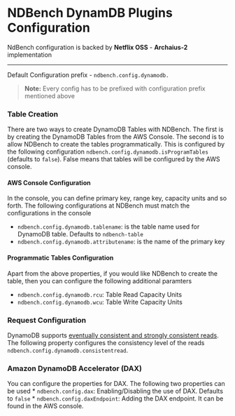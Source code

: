 NDBench DynamDB Plugins Configuration
===================

NdBench configuration is backed by **Netflix OSS** - **Archaius-2** implementation

----------


Default Configuration prefix - `ndbench.config.dynamodb.`



> **Note:**
Every config has to be prefixed with configuration prefix mentioned above

### Table Creation

There are two ways to create DynamoDB Tables with NDBench. The first is by creating the DynamoDB Tables from the AWS Console.
The second is to allow NDBench to create the tables programmatically. This is configured by the following configuration
`ndbench.config.dynamodb.isProgramTables` (defaults to `false`). False means that tables will be configured by the AWS console.

#### AWS Console Configuration

In the console, you can define primary key, range key, capacity units and so forth. The following configurations at NDBench
must match the configurations in the console

   *  `ndbench.config.dynamodb.tablename`: is the table name used for DynamoDB table. Defaults to `ndbench-table`
   *  `ndbench.config.dynamodb.attributename`: is the name of the primary key
   
#### Programmatic Tables Configuration

Apart from the above properties, if you would like NDBench to create the table, then you can configure the following additional paramters

   *  `ndbench.config.dynamodb.rcu`: Table Read Capacity Units
   *  `ndbench.config.dynamodb.wcu`: Table Write Capacity Units
   
### Request Configuration

DynamoDB supports [eventually consistent and strongly consistent reads](https://docs.aws.amazon.com/amazondynamodb/latest/developerguide/HowItWorks.ReadConsistency.html). The following property configures the consistency level of the reads `ndbench.config.dynamodb.consistentread`.

### Amazon DynamoDB Accelerator (DAX)

You can configure the properties for DAX. The following two properties can be used
	* `ndbench.config.dax`: Enabling/Disabling the use of DAX. Defaults to `false`
	* `ndbench.config.daxEndpoint`: Adding the DAX endpoint. It can be found in the AWS console.



